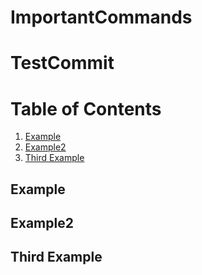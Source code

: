 # ImportantCommands
# TestCommit

# Table of Contents
1. [Example](#example)
2. [Example2](#example2)
3. [Third Example](#third-example)

## Example
## Example2
## Third Example